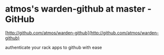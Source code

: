 <!--
id: 654469082
link: http://tumblr.atmos.org/post/654469082/atmoss-warden-github-at-master-github
slug: atmoss-warden-github-at-master-github
date: Tue Jun 01 2010 15:14:38 GMT-0700 (PDT)
publish: 2010-06-01
tags: 
title: atmos's warden-github at master - GitHub
-->


atmos's warden-github at master - GitHub
========================================

[http://github.com/atmos/warden-github](http://github.com/atmos/warden-github)

authenticate your rack apps to github with ease


